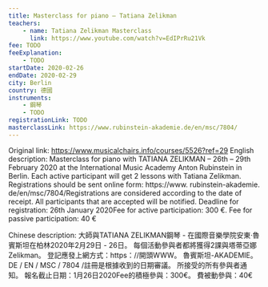 ```yaml
---
title: Masterclass for piano – Tatiana Zelikman
teachers:
	- name: Tatiana Zelikman Masterclass
	  link: https://www.youtube.com/watch?v=EdIPrRu21Vk
fee: TODO
feeExplanation: 
	- TODO
startDate: 2020-02-26
endDate: 2020-02-29
city: Berlin
country: 德國
instruments:
	- 鋼琴
	- TODO
registrationLink: TODO
masterclassLink: https://www.rubinstein-akademie.de/en/msc/7804/
---
```

Original link: https://www.musicalchairs.info/courses/5526?ref=29
English description:
Masterclass for piano with TATIANA ZELIKMAN – 26th – 29th February 2020 at the International Music Academy Anton Rubinstein in Berlin.
 Each active participant will get 2 lessons with Tatiana Zelikman.
 Registrations should be sent online form: https://www.
rubinstein-akademie.
de/en/msc/7804/Registrations are considered according to the date of receipt.
 All participants that are accepted will be notified.
 Deadline for registration: 26th January 2020Fee for active participation: 300 €.
 Fee for passive participation: 40 €

Chinese description:
大師與TATIANA ZELIKMAN鋼琴 - 在國際音樂學院安東·魯賓斯坦在柏林2020年2月29日 -  26日。
每個活動參與者都將獲得2課與塔蒂亞娜Zelikman。
登記應發上網方式：https：//開頭WWW。
魯賓斯坦-AKADEMIE。
 DE / EN / MSC / 7804 /註冊是根據收到的日期審議。
所接受的所有參與者通知。
報名截止日期：1月26日2020Fee的積極參與：300€。
費被動參與：40€
